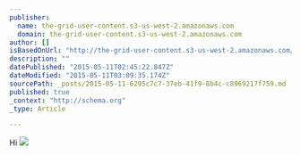 ```yaml
---
publisher:
  name: the-grid-user-content.s3-us-west-2.amazonaws.com
  domain: the-grid-user-content.s3-us-west-2.amazonaws.com
author: []
isBasedOnUrl: "http://the-grid-user-content.s3-us-west-2.amazonaws.com/c66c4825-64f6-4e95-8bb4-093385dd4887.jpg"
description: ""
datePublished: "2015-05-11T02:45:22.847Z"
dateModified: "2015-05-11T03:09:35.174Z"
sourcePath: _posts/2015-05-11-6295c7c7-37eb-41f9-8b4c-c8969217f759.md
published: true
_context: "http://schema.org"
_type: Article

---
```

Hi
![](http://the-grid-user-content.s3-us-west-2.amazonaws.com/c66c4825-64f6-4e95-8bb4-093385dd4887.jpg)